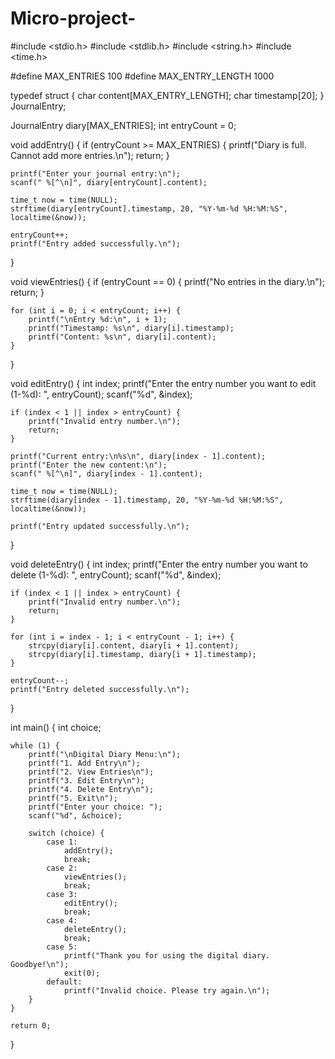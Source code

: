 # Micro-project-
#include <stdio.h>
#include <stdlib.h>
#include <string.h>
#include <time.h>

#define MAX_ENTRIES 100
#define MAX_ENTRY_LENGTH 1000

typedef struct {
    char content[MAX_ENTRY_LENGTH];
    char timestamp[20];
} JournalEntry;

JournalEntry diary[MAX_ENTRIES];
int entryCount = 0;

void addEntry() {
    if (entryCount >= MAX_ENTRIES) {
        printf("Diary is full. Cannot add more entries.\n");
        return;
    }

    printf("Enter your journal entry:\n");
    scanf(" %[^\n]", diary[entryCount].content);

    time_t now = time(NULL);
    strftime(diary[entryCount].timestamp, 20, "%Y-%m-%d %H:%M:%S", localtime(&now));

    entryCount++;
    printf("Entry added successfully.\n");
}

void viewEntries() {
    if (entryCount == 0) {
        printf("No entries in the diary.\n");
        return;
    }

    for (int i = 0; i < entryCount; i++) {
        printf("\nEntry %d:\n", i + 1);
        printf("Timestamp: %s\n", diary[i].timestamp);
        printf("Content: %s\n", diary[i].content);
    }
}

void editEntry() {
    int index;
    printf("Enter the entry number you want to edit (1-%d): ", entryCount);
    scanf("%d", &index);

    if (index < 1 || index > entryCount) {
        printf("Invalid entry number.\n");
        return;
    }

    printf("Current entry:\n%s\n", diary[index - 1].content);
    printf("Enter the new content:\n");
    scanf(" %[^\n]", diary[index - 1].content);

    time_t now = time(NULL);
    strftime(diary[index - 1].timestamp, 20, "%Y-%m-%d %H:%M:%S", localtime(&now));

    printf("Entry updated successfully.\n");
}

void deleteEntry() {
    int index;
    printf("Enter the entry number you want to delete (1-%d): ", entryCount);
    scanf("%d", &index);

    if (index < 1 || index > entryCount) {
        printf("Invalid entry number.\n");
        return;
    }

    for (int i = index - 1; i < entryCount - 1; i++) {
        strcpy(diary[i].content, diary[i + 1].content);
        strcpy(diary[i].timestamp, diary[i + 1].timestamp);
    }

    entryCount--;
    printf("Entry deleted successfully.\n");
}

int main() {
    int choice;

    while (1) {
        printf("\nDigital Diary Menu:\n");
        printf("1. Add Entry\n");
        printf("2. View Entries\n");
        printf("3. Edit Entry\n");
        printf("4. Delete Entry\n");
        printf("5. Exit\n");
        printf("Enter your choice: ");
        scanf("%d", &choice);

        switch (choice) {
            case 1:
                addEntry();
                break;
            case 2:
                viewEntries();
                break;
            case 3:
                editEntry();
                break;
            case 4:
                deleteEntry();
                break;
            case 5:
                printf("Thank you for using the digital diary. Goodbye!\n");
                exit(0);
            default:
                printf("Invalid choice. Please try again.\n");
        }
    }

    return 0;
} 
